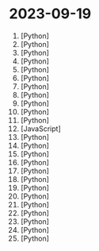 # 2023-09-19

1. [](https://github.comundefined "🐸💬 - a deep learning toolkit for Text-to-Speech, battle-tested in research and production") [Python]
2. [](https://github.comundefined "The C++ Core Guidelines are a set of tried-and-true guidelines, rules, and best practices about coding in C++") [Python]
3. [](https://github.comundefined "An Open-source Framework for Autonomous Language Agents") [Python]
4. [](https://github.comundefined "潘多拉，一个让你呼吸顺畅的ChatGPT。Pandora, a ChatGPT client that lets you breathe freely.") [Python]
5. [](https://github.comundefined "openpilot is an open source driver assistance system. openpilot performs the functions of Automated Lane Centering and Adaptive Cruise Control for 250+ supported car makes and models.") [Python]
6. [](https://github.comundefined "Implementation of Nougat Neural Optical Understanding for Academic Documents") [Python]
7. [](https://github.comundefined "Stable Diffusion web UI") [Python]
8. [](https://github.comundefined "Converts text input or URL into knowledge graph and displays") [Python]
9. [](https://github.comundefined "vits2 backbone with bert") [Python]
10. [](https://github.comundefined "All Algorithms implemented in Python") [Python]
11. [](https://github.comundefined "one-click face swap") [Python]
12. [](https://github.comundefined "An experimental open-source attempt to make GPT-4 fully autonomous.") [JavaScript]
13. [](https://github.comundefined "🚂 12306 购票助手，支持集群，多账号，多任务购票以及 Web 页面管理") [Python]
14. [](https://github.comundefined "Create Reddit Videos with just✨ one command ✨") [Python]
15. [](https://github.comundefined "[ICCV 2023] ProPainter: Improving Propagation and Transformer for Video Inpainting") [Python]
16. [](https://github.comundefined "3D printer / slicing GUI built on top of the Uranium framework") [Python]
17. [](https://github.comundefined "Let us control diffusion models!") [Python]
18. [](https://github.comundefined "Heart Rate Variability Training with the Polar H10 Monitor") [Python]
19. [](https://github.comundefined "A Python package for interactive mapping and geospatial analysis with minimal coding in a Jupyter environment") [Python]
20. [](https://github.comundefined "A collective list of free APIs") [Python]
21. [](https://github.comundefined "⚡️ Android reverse engineering & automation framework | 史上最强安卓抓包/逆向/HOOK & 云手机/远程桌面/自动化辅助框架，你的工作从未如此简单快捷。") [Python]
22. [](https://github.comundefined "A multi-backend implementation of the Keras API, with support for TensorFlow, JAX, and PyTorch.") [Python]
23. [](https://github.comundefined "MultiPlatform HTTP Reverse Shell") [Python]
24. [](https://github.comundefined "Command-line program to download image galleries and collections from several image hosting sites") [Python]
25. [](https://github.comundefined "Connect and chat with your multiple documents (pdf and txt) through GPT and Claude LLMs in a minute") [Python]
